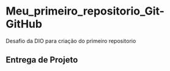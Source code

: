 # Meu_primeiro_repositorio_Git-GitHub
Desafio da DIO para criação do primeiro repositorio

## Entrega de Projeto
